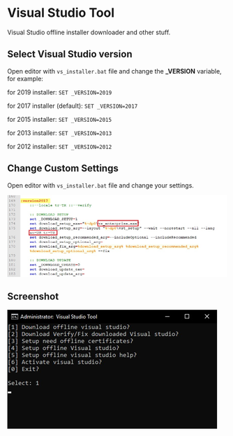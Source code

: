# Visual Studio Tool
Visual Studio offline installer downloader and other stuff.


## Select Visual Studio version
Open editor with ``vs_installer.bat`` file and change the **_VERSION** variable, for example: 

for 2019 installer: `SET _VERSION=2019`

for 2017 installer (default): `SET _VERSION=2017`

for 2015 installer: `SET _VERSION=2015`

for 2013 installer: `SET _VERSION=2013`

for 2012 installer: `SET _VERSION=2012`


## Change Custom Settings
Open editor with ``vs_installer.bat`` file and change your settings.

![VST](https://raw.githubusercontent.com/loopcoder/Visual-Studio-Tool/master/screenshot1.jpg)


## Screenshot
![VST](https://raw.githubusercontent.com/loopcoder/Visual-Studio-Tool/master/screenshot.jpg)
